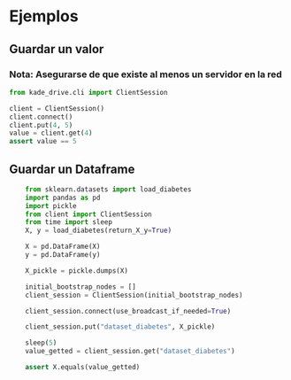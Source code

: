 # Ejemplos

##  Guardar un valor

### Nota: Asegurarse de que existe al menos un servidor en la red

```Python
from kade_drive.cli import ClientSession

client = ClientSession()
client.connect()
client.put(4, 5)
value = client.get(4)
assert value == 5
```

## Guardar un Dataframe

```Python
    from sklearn.datasets import load_diabetes
    import pandas as pd
    import pickle
    from client import ClientSession
    from time import sleep
    X, y = load_diabetes(return_X_y=True)

    X = pd.DataFrame(X)
    y = pd.DataFrame(y)

    X_pickle = pickle.dumps(X)

    initial_bootstrap_nodes = []
    client_session = ClientSession(initial_bootstrap_nodes)

    client_session.connect(use_broadcast_if_needed=True)

    client_session.put("dataset_diabetes", X_pickle)

    sleep(5)
    value_getted = client_session.get("dataset_diabetes")

    assert X.equals(value_getted)

```

